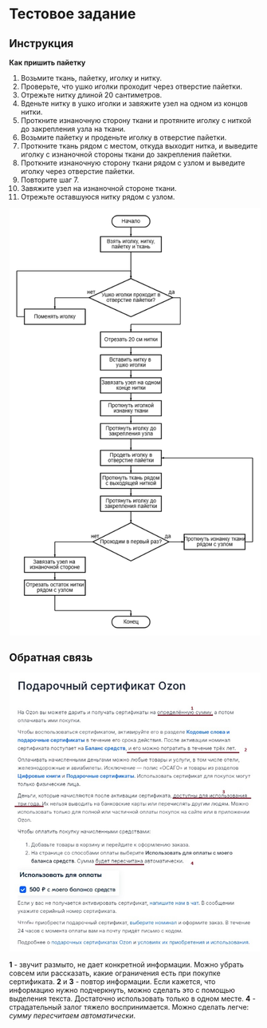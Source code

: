 # Тестовое задание
## Инструкция

**Как пришить пайетку**
1.	Возьмите ткань, пайетку, иголку и нитку. 
2.	Проверьте, что ушко иголки проходит через отверстие пайетки.
3.	Отрежьте нитку длиной 20 сантиметров.
4.	Вденьте нитку в ушко иголки и завяжите узел на одном из концов нитки.
5.	Проткните изнаночную сторону ткани и протяните иголку с ниткой до закрепления узла на ткани.
6.	Возьмите пайетку и проденьте иголку в отверстие пайетки.
7.	Проткните ткань рядом с местом, откуда выходит нитка, и выведите иголку с изнаночной стороны ткани до закрепления пайетки. 
8.	Проткните изнаночную сторону ткани рядом с узлом и выведите иголку через отверстие пайетки.
9.	Повторите шаг 7.
10.	Завяжите узел на изнаночной стороне ткани.
11.	Отрежьте оставшуюся нитку рядом с узлом.

![Схема](/diagram.png)

## Обратная связь
![Сертификат](/certificate.jpg)

**1** - звучит размыто, не дает конкретной информации. Можно убрать совсем или рассказать, какие ограничения есть при покупке сертификата.
**2** и **3** - повтор информации. Если кажется, что информацию нужно подчеркнуть, можно сделать это с помощью выделения текста. Достаточно использовать только в одном месте.
**4** - страдательный залог тяжело воспринимается. Можно сделать легче: *сумму пересчитаем автоматически*.
